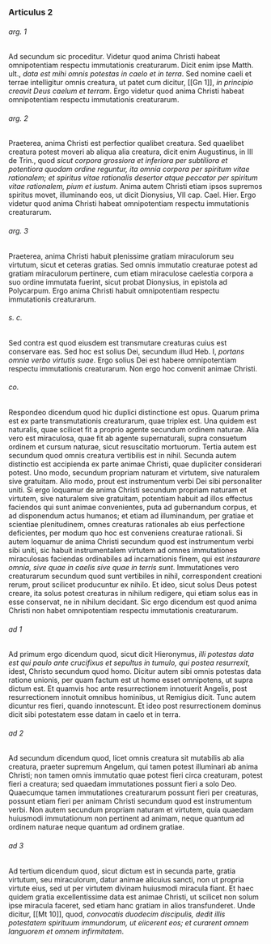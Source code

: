### Articulus 2

###### arg. 1
Ad secundum sic proceditur. Videtur quod anima Christi habeat omnipotentiam respectu immutationis creaturarum. Dicit enim ipse Matth. ult., *data est mihi omnis potestas in caelo et in terra*. Sed nomine caeli et terrae intelligitur omnis creatura, ut patet cum dicitur, [[Gn 1]], *in principio creavit Deus caelum et terram*. Ergo videtur quod anima Christi habeat omnipotentiam respectu immutationis creaturarum.

###### arg. 2
Praeterea, anima Christi est perfectior qualibet creatura. Sed quaelibet creatura potest moveri ab aliqua alia creatura, dicit enim Augustinus, in III de Trin., quod *sicut corpora grossiora et inferiora per subtiliora et potentiora quodam ordine reguntur, ita omnia corpora per spiritum vitae rationalem; et spiritus vitae rationalis desertor atque peccator per spiritum vitae rationalem, pium et iustum*. Anima autem Christi etiam ipsos supremos spiritus movet, illuminando eos, ut dicit Dionysius, VII cap. Cael. Hier. Ergo videtur quod anima Christi habeat omnipotentiam respectu immutationis creaturarum.

###### arg. 3
Praeterea, anima Christi habuit plenissime gratiam miraculorum seu virtutum, sicut et ceteras gratias. Sed omnis immutatio creaturae potest ad gratiam miraculorum pertinere, cum etiam miraculose caelestia corpora a suo ordine immutata fuerint, sicut probat Dionysius, in epistola ad Polycarpum. Ergo anima Christi habuit omnipotentiam respectu immutationis creaturarum.

###### s. c.
Sed contra est quod eiusdem est transmutare creaturas cuius est conservare eas. Sed hoc est solius Dei, secundum illud Heb. I, *portans omnia verbo virtutis suae*. Ergo solius Dei est habere omnipotentiam respectu immutationis creaturarum. Non ergo hoc convenit animae Christi.

###### co.
Respondeo dicendum quod hic duplici distinctione est opus. Quarum prima est ex parte transmutationis creaturarum, quae triplex est. Una quidem est naturalis, quae scilicet fit a proprio agente secundum ordinem naturae. Alia vero est miraculosa, quae fit ab agente supernaturali, supra consuetum ordinem et cursum naturae, sicut resuscitatio mortuorum. Tertia autem est secundum quod omnis creatura vertibilis est in nihil. Secunda autem distinctio est accipienda ex parte animae Christi, quae dupliciter considerari potest. Uno modo, secundum propriam naturam et virtutem, sive naturalem sive gratuitam. Alio modo, prout est instrumentum verbi Dei sibi personaliter uniti. Si ergo loquamur de anima Christi secundum propriam naturam et virtutem, sive naturalem sive gratuitam, potentiam habuit ad illos effectus faciendos qui sunt animae convenientes, puta ad gubernandum corpus, et ad disponendum actus humanos; et etiam ad illuminandum, per gratiae et scientiae plenitudinem, omnes creaturas rationales ab eius perfectione deficientes, per modum quo hoc est conveniens creaturae rationali. Si autem loquamur de anima Christi secundum quod est instrumentum verbi sibi uniti, sic habuit instrumentalem virtutem ad omnes immutationes miraculosas faciendas ordinabiles ad incarnationis finem, qui est *instaurare omnia, sive quae in caelis sive quae in terris sunt*. Immutationes vero creaturarum secundum quod sunt vertibiles in nihil, correspondent creationi rerum, prout scilicet producuntur ex nihilo. Et ideo, sicut solus Deus potest creare, ita solus potest creaturas in nihilum redigere, qui etiam solus eas in esse conservat, ne in nihilum decidant. Sic ergo dicendum est quod anima Christi non habet omnipotentiam respectu immutationis creaturarum.

###### ad 1
Ad primum ergo dicendum quod, sicut dicit Hieronymus, *illi potestas data est qui paulo ante crucifixus et sepultus in tumulo, qui postea resurrexit*, idest, Christo secundum quod homo. Dicitur autem sibi omnis potestas data ratione unionis, per quam factum est ut homo esset omnipotens, ut supra dictum est. Et quamvis hoc ante resurrectionem innotuerit Angelis, post resurrectionem innotuit omnibus hominibus, ut Remigius dicit. Tunc autem dicuntur res fieri, quando innotescunt. Et ideo post resurrectionem dominus dicit sibi potestatem esse datam in caelo et in terra.

###### ad 2
Ad secundum dicendum quod, licet omnis creatura sit mutabilis ab alia creatura, praeter supremum Angelum, qui tamen potest illuminari ab anima Christi; non tamen omnis immutatio quae potest fieri circa creaturam, potest fieri a creatura; sed quaedam immutationes possunt fieri a solo Deo. Quaecumque tamen immutationes creaturarum possunt fieri per creaturas, possunt etiam fieri per animam Christi secundum quod est instrumentum verbi. Non autem secundum propriam naturam et virtutem, quia quaedam huiusmodi immutationum non pertinent ad animam, neque quantum ad ordinem naturae neque quantum ad ordinem gratiae.

###### ad 3
Ad tertium dicendum quod, sicut dictum est in secunda parte, gratia virtutum, seu miraculorum, datur animae alicuius sancti, non ut propria virtute eius, sed ut per virtutem divinam huiusmodi miracula fiant. Et haec quidem gratia excellentissime data est animae Christi, ut scilicet non solum ipse miracula faceret, sed etiam hanc gratiam in alios transfunderet. Unde dicitur, [[Mt 10]], quod, *convocatis duodecim discipulis, dedit illis potestatem spirituum immundorum, ut eiicerent eos; et curarent omnem languorem et omnem infirmitatem*.

